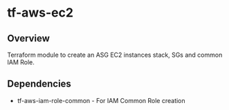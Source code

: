 # tf-aws-ec2

## Overview

Terraform module to create an ASG EC2 instances stack, SGs and common IAM Role.

## Dependencies
* tf-aws-iam-role-common - For IAM Common Role creation

